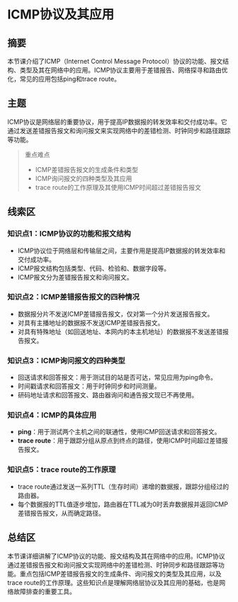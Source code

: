 # ICMP协议及其应用

## 摘要

本节课介绍了ICMP（Internet Control Message Protocol）协议的功能、报文结构、类型及其在网络中的应用。ICMP协议主要用于差错报告、网络探寻和路由优化，常见的应用包括ping和trace route。

## 主题

ICMP协议是网络层的重要协议，用于提高IP数据报的转发效率和交付成功率。它通过发送差错报告报文和询问报文来实现网络中的差错检测、时钟同步和路径跟踪等功能。

> 重点难点
>
> - ICMP差错报告报文的生成条件和类型
> - ICMP询问报文的四种类型及其应用
> - trace route的工作原理及其使用ICMP时间超过差错报告报文

## 线索区

### 知识点1：ICMP协议的功能和报文结构
- ICMP协议位于网络层和传输层之间，主要作用是提高IP数据报的转发效率和交付成功率。
- ICMP报文结构包括类型、代码、检验和、数据字段等。
- ICMP报文分为差错报告报文和询问报文。

### 知识点2：ICMP差错报告报文的四种情况
- 数据报分片不发送ICMP差错报告报文，仅对第一个分片发送报告报文。
- 对具有主播地址的数据报不发送ICMP差错报告报文。
- 对具有特殊地址（如回送地址、本网内的本主机地址）的数据报不发送差错报告报文。

### 知识点3：ICMP询问报文的四种类型
- 回送请求和回答报文：用于测试目的站是否可达，常见应用为ping命令。
- 时间戳请求和回答报文：用于时钟同步和时间测量。
- 研码地址请求和回答报文、路由器询问和通告报文现已不再使用。

### 知识点4：ICMP的具体应用
- **ping**：用于测试两个主机之间的联通性，使用ICMP回送请求和回答报文。
- **trace route**：用于跟踪分组从原点到终点的路径，使用ICMP时间超过差错报告报文。

### 知识点5：trace route的工作原理
- trace route通过发送一系列TTL（生存时间）递增的数据报，跟踪分组经过的路由器。
- 每个数据报的TTL值逐步增加，路由器在TTL减为0时丢弃数据报并返回ICMP差错报告报文，从而确定路径。

## 总结区

本节课详细讲解了ICMP协议的功能、报文结构及其在网络中的应用。ICMP协议通过差错报告报文和询问报文实现网络中的差错检测、时钟同步和路径跟踪等功能。重点包括ICMP差错报告报文的生成条件、询问报文的类型及其应用，以及trace route的工作原理。这些知识点是理解网络层协议及其应用的基础，也是网络故障排查的重要工具。